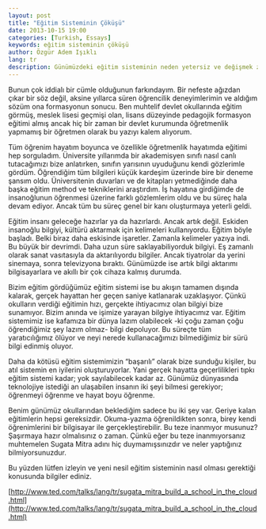 ```yaml
---
layout: post
title: "Eğitim Sisteminin Çöküşü"
date: 2013-10-15 19:00
categories: [Turkish, Essays]
keywords: eğitim sisteminin çöküşü
author: Özgür Adem Işıklı
lang: tr
description: Günümüzdeki eğitim sisteminin neden yetersiz ve değişmek zorunda olduğunu irdelediğim bir makale.
---
```


Bunun çok iddialı bir cümle olduğunun farkındayım. Bir nefeste ağızdan çıkar bir söz değil, aksine yıllarca süren öğrencilik deneyimlerimin ve aldığım sözüm ona formasyonun sonucu. Ben muhtelif devlet okullarında eğitim görmüş, meslek lisesi geçmişi olan, lisans düzeyinde pedagojik formasyon eğitimi almış ancak hiç bir zaman bir devlet kurumunda öğretmenlik yapmamış bir öğretmen olarak bu yazıyı kalem alıyorum.

Tüm öğrenim hayatım boyunca ve özellikle öğretmenlik hayatımda eğitimi hep sorguladım. Üniversite yıllarımda bir akademisyen sınıfı nasıl canlı tutacağımızı bize anlatırken, sınıfın yarısının uyuduğunu kendi gözlerimle gördüm. Öğrendiğim tüm bilgileri küçük kardeşim üzerinde bire bir deneme şansım oldu. Üniversitenin duvarları ve de kitapları yetmediğinde daha başka eğitim method ve tekniklerini araştırdım. İş hayatına girdiğimde de insanoğlunun öğrenmesi üzerine farklı gözlemlerim oldu ve bu süreç hala devam ediyor. Ancak tüm bu süreç genel bir kanı oluşturmaya yeterli geldi.

Eğitim insanı geleceğe hazırlar ya da hazırlardı. Ancak artık değil. Eskiden insanoğlu bilgiyi, kültürü aktarmak için kelimeleri kullanıyordu. Eğitim böyle başladı. Belki biraz daha eskisinde işaretler. Zamanla kelimeler yazıya indi. Bu büyük bir devrimdi. Daha uzun süre saklayabiliyorduk bilgiyi. Eş zamanlı olarak sanat vasıtasıyla da aktarılıyordu bilgiler. Ancak tiyatrolar da yerini sinemaya, sonra televizyona bıraktı. Günümüzde ise artık bilgi aktarımı bilgisayarlara ve akıllı bir çok cihaza kalmış durumda.

Bizim eğitim gördüğümüz eğitim sistemi ise bu akışın tamamen dışında kalarak, gerçek hayattan her geçen saniye katlanarak uzaklaşıyor. Çünkü okulların verdiği eğitimin hızı, gerçekte ihtiyacımız olan bilgiyi bize sunamıyor. Bizim anında ve işimize yarayan bilgiye ihtiyacımız var. Eğitim sistemimiz ise kafamıza bir dünya lazım olabilecek -ki çoğu zaman çoğu öğrendiğimiz şey lazım olmaz- bilgi depoluyor. Bu süreçte tüm yaratıcılığımız ölüyor ve neyi nerede kullanacağımızı bilmediğimiz bir sürü bilgi edinmiş oluyor.

Daha da kötüsü eğitim sistemimizin “başarılı” olarak bize sunduğu kişiler, bu atıl sistemin en iyilerini oluşturuyorlar. Yani gerçek hayatta geçerlilikleri tıpkı eğitim sistemi kadar; yok sayılabilecek kadar az. Günümüz dünyasında teknolojiye istediği an ulaşabilen insanın iki şeyi bilmesi gerekiyor; öğrenmeyi öğrenme ve hayat boyu öğrenme.

Benim günümüz okullarından beklediğim sadece bu iki şey var. Geriye kalan eğitimlerin hepsi gereksizdir. Okuma-yazma öğrenildikten sonra, birey kendi öğrenimlerini bir bilgisayar ile gerçekleştirebilir. Bu teze inanmıyor musunuz? Şaşırmaya hazır olmalısınız o zaman. Çünkü eğer bu teze inanmıyorsanız muhtemelen Sugata Mitra adını hiç duymamışsınızdır ve neler yaptığınız bilmiyorsunuzdur.

Bu yüzden lütfen izleyin ve yeni nesil eğitim sisteminin nasıl olması gerektiği konusunda bilgiler ediniz.

[http://www.ted.com/talks/lang/tr/sugata_mitra_build_a_school_in_the_cloud.html](http://www.ted.com/talks/lang/tr/sugata_mitra_build_a_school_in_the_cloud.html)
